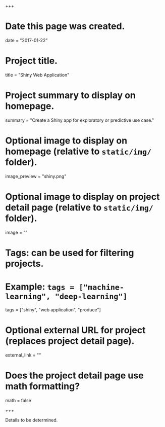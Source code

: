 +++
# Date this page was created.
date = "2017-01-22"

# Project title.
title = "Shiny Web Application"

# Project summary to display on homepage.
summary = "Create a Shiny app for exploratory or predictive use case."

# Optional image to display on homepage (relative to `static/img/` folder).
image_preview = "shiny.png"

# Optional image to display on project detail page (relative to `static/img/` folder).
image = ""

# Tags: can be used for filtering projects.
# Example: `tags = ["machine-learning", "deep-learning"]`
tags = ["shiny", "web application", "produce"]

# Optional external URL for project (replaces project detail page).
external_link = ""

# Does the project detail page use math formatting?
math = false

+++

Details to be determined.
